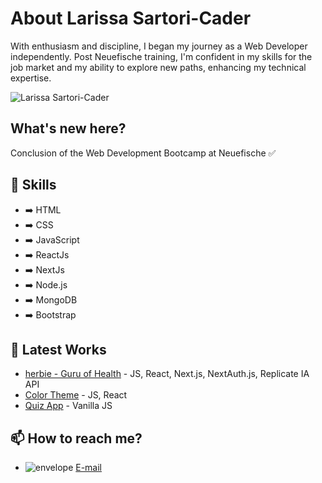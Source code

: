# About Larissa Sartori-Cader

With enthusiasm and discipline, I began my journey as a Web Developer independently. Post Neuefische training, I'm confident in my skills for the job market and my ability to explore new paths, enhancing my technical expertise.


![Larissa Sartori-Cader](https://github-readme-stats.vercel.app/api?username=Larissartoricader&hide=contribs,prs)

## What's new here?

Conclusion of the Web Development Bootcamp at Neuefische ✅

## 🧠 Skills
- ➡️ HTML
- ➡️ CSS
- ➡️ JavaScript
- ➡️ ReactJs
- ➡️ NextJs
- ➡️ Node.js
- ➡️ MongoDB
- ➡️ Bootstrap

## 📕 Latest Works
- [herbie - Guru of Health](https://capstone-lime-gamma.vercel.app/) - JS, React, Next.js, NextAuth.js, Replicate IA API
- [Color Theme](https://recap-4.vercel.app/) - JS, React
- [Quiz App](https://eclectic-capybara-d9ba6d.netlify.app/) - Vanilla JS

## 📫 How to reach me?

- ![envelope](https://github.com/Larissartoricader/Larissartoricader/assets/152177654/cf4283f1-b8de-4f8d-90d3-786b910ec633) [E-mail](mailto:sartorilarissa.br@gmail.com)

